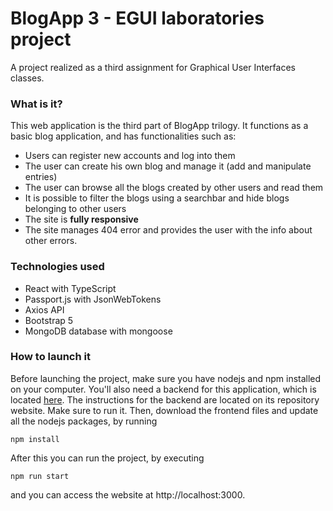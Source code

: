 # BlogApp 3 - EGUI laboratories project
A project realized as a third assignment for Graphical User Interfaces classes.

### What is it?
This web application is the third part of BlogApp trilogy.
It functions as a basic blog application, and has functionalities such as:
* Users can register new accounts and log into them
* The user can create his own blog and manage it (add and manipulate entries)
* The user can browse all the blogs created by other users and read them
* It is possible to filter the blogs using a searchbar and hide blogs belonging to other users
* The site is **fully responsive**
* The site manages 404 error and provides the user with the info about other errors.


### Technologies used

* React with TypeScript
* Passport.js with JsonWebTokens
* Axios API
* Bootstrap 5
* MongoDB database with mongoose


### How to launch it

Before launching the project, make sure you have nodejs and npm installed on your computer.
You'll also need a backend for this application, which is located [here](https://gitlab-stud.elka.pw.edu.pl/egui22l/Jakub_Radoslaw_Kliszko/egui22l-blogapp3-backend). The instructions for the backend are located on its repository website.
Make sure to run it.
Then, download the frontend files and update all the nodejs packages, by running

    npm install

After this you can run the project, by executing

    npm run start

and you can access the website at http://localhost:3000.
